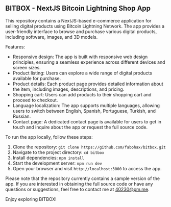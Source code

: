 ## BITBOX - NextJS Bitcoin Lightning Shop App

This repository contains a NextJS-based e-commerce application for selling digital products using Bitcoin Lightning Network. The app provides a user-friendly interface to browse and purchase various digital products, including software, images, and 3D models.

Features:
- Responsive design: The app is built with responsive web design principles, ensuring a seamless experience across different devices and screen sizes.
- Product listing: Users can explore a wide range of digital products available for purchase.
- Product details: Each product page provides detailed information about the item, including images, descriptions, and pricing.
- Shopping cart: Users can add products to their shopping cart and proceed to checkout.
- Language localization: The app supports multiple languages, allowing users to switch between English, Spanish, Portuguese, Turkish, and Russian.
- Contact page: A dedicated contact page is available for users to get in touch and inquire about the app or request the full source code.

To run the app locally, follow these steps:
1. Clone the repository: `git clone https://github.com/fabohax/bitbox.git`
2. Navigate to the project directory: `cd bitbox`
3. Install dependencies: `npm install`
4. Start the development server: `npm run dev`
5. Open your browser and visit `http://localhost:3000` to access the app.

Please note that the repository currently contains a sample version of the app. If you are interested in obtaining the full source code or have any questions or suggestions, feel free to contact me at 40230@pm.me.

Enjoy exploring BITBOX!
